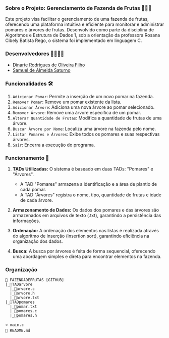 ### Sobre o Projeto: Gerenciamento de Fazenda de Frutas 🍎🍐🍊
Este projeto visa facilitar o gerenciamento de uma fazenda de frutas, oferecendo uma plataforma intuitiva e eficiente para monitorar e administrar pomares e árvores de frutas. Desenvolvido como parte da disciplina de Algoritmos e Estrutura de Dados 1, sob a orientação da professora Rosana Cibely Batista Rego, o sistema foi implementado em linguagem C.

### Desenvolvedores 👨‍💻👨‍💻
- [Dinarte Rodrigues de Oliveira Filho](https://github.com/dinarteefilho)
- [Samuel de Almeida Saturno](https://github.com/Samuel-Saturno)

### Funcionalidades 🛠️
1. `Adicionar Pomar`: Permite a inserção de um novo pomar na fazenda.
2. `Remover Pomar`: Remove um pomar existente da lista.
3. `Adicionar Árvore`: Adiciona uma nova árvore ao pomar selecionado.
4. `Remover Árvore`: Remove uma árvore específica de um pomar.
5. `Alterar Quantidade de Frutas`: Modifica a quantidade de frutas de uma árvore.
6. `Buscar Árvore por Nome`: Localiza uma árvore na fazenda pelo nome.
7. `Listar Pomares e Árvores`: Exibe todos os pomares e suas respectivas árvores.
8. `Sair`: Encerra a execução do programa.

### Funcionamento 🔄
1. **TADs Utilizadas:** O sistema é baseado em duas TADs: "Pomares" e "Árvores".
   - A TAD "Pomares" armazena a identificação e a área de plantio de cada pomar.
   - A TAD "Árvores" registra o nome, tipo, quantidade de frutas e idade de cada árvore.

2. **Armazenamento de Dados:** Os dados dos pomares e das árvores são armazenados em arquivos de texto (.txt), garantindo a persistência das informações.

3. **Ordenação:** A ordenação dos elementos nas listas é realizada através do algoritmo de inserção (insertion sort), garantindo eficiência na organização dos dados.

4. **Busca:** A busca por árvores é feita de forma sequencial, oferecendo uma abordagem simples e direta para encontrar elementos na fazenda.

### Organização
```
📁 FAZENDADEFRUTAS [GITHUB]
|_📁TADarvore
  |_🌳arvore.c
  |_🌳arvore.h
  |_💾arvore.txt
|_📁TADpomares
  |_💾pomar.txt
  |_🌳pomares.c
  |_🌳pomares.h

⭐ main.c
📍 README.md
```
